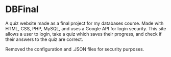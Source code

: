 # DBFinal
A quiz website made as a final project for my databases course. Made with HTML, CSS, PHP, MySQL, and uses a Google API for login security. This site allows a user to login, take a quiz which saves their progress, and check if their answers to the quiz are correct.

Removed the configuration and .JSON files for security purposes.
